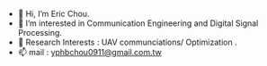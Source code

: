 - 👋 Hi, I’m Eric Chou.
- 👀 I’m interested in Communication Engineering and Digital Signal Processing.
- 🌱 Research Interests : UAV communciations/ Optimization .
- 📫 mail : yphbchou0911@gmail.com.tw

<!---
EricccTaiwan/EricccTaiwan is a ✨ special ✨ repository because its `README.md` (this file) appears on your GitHub profile.
You can click the Preview link to take a look at your changes.
--->
